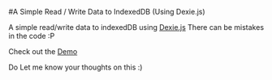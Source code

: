 #A Simple Read / Write Data to IndexedDB (Using Dexie.js)

A simple read/write data to indexedDB using [Dexie.js](http://dexie.org)
There can be mistakes in the code :P

Check out the [Demo](http://ashwinkshenoy.github.io/indexedDB)


Do Let me know your thoughts on this :)
